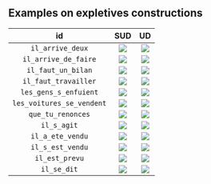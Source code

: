 ## Examples on expletives constructions

| id | SUD | UD |
|:---:|:---:|:---:|
| `il_arrive_deux` | ![](_sud_diff/il_arrive_deux.svg) | ![](_ud_diff/il_arrive_deux.svg) |
| `il_arrive_de_faire` | ![](_sud_diff/il_arrive_de_faire.svg) | ![](_ud_diff/il_arrive_de_faire.svg) |
| `il_faut_un_bilan` | ![](_sud_diff/il_faut_un_bilan.svg) | ![](_ud_diff/il_faut_un_bilan.svg) |
| `il_faut_travailler` | ![](_sud_diff/il_faut_travailler.svg) | ![](_ud_diff/il_faut_travailler.svg) |
| `les_gens_s_enfuient` | ![](_sud_diff/les_gens_s_enfuient.svg) | ![](_ud_diff/les_gens_s_enfuient.svg) |
| `les_voitures_se_vendent` | ![](_sud_diff/les_voitures_se_vendent.svg) | ![](_ud_diff/les_voitures_se_vendent.svg) |
| `que_tu_renonces` | ![](_sud_diff/que_tu_renonces.svg) | ![](_ud_diff/que_tu_renonces.svg) |
| `il_s_agit` | ![](_sud_diff/il_s_agit.svg) | ![](_ud_diff/il_s_agit.svg) |
| `il_a_ete_vendu` | ![](_sud_diff/il_a_ete_vendu.svg) | ![](_ud_diff/il_a_ete_vendu.svg) |
| `il_s_est_vendu` | ![](_sud_diff/il_s_est_vendu.svg) | ![](_ud_diff/il_s_est_vendu.svg) |
| `il_est_prevu` | ![](_sud_diff/il_est_prevu.svg) | ![](_ud_diff/il_est_prevu.svg) |
| `il_se_dit` | ![](_sud_diff/il_se_dit.svg) | ![](_ud_diff/il_se_dit.svg) |
